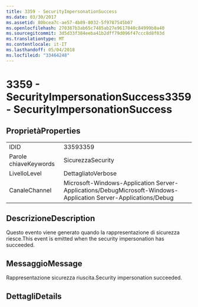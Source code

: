 ```yaml
---
title: 3359 - SecurityImpersonationSuccess
ms.date: 03/30/2017
ms.assetid: 80bcea7c-ae57-4b89-8032-5f9787545b07
ms.openlocfilehash: 270387b3ab65c7485ab27e9617040c84999b8a40
ms.sourcegitcommit: 3d5d33f384eeba41b2dff79d096f47ccc8d8f03d
ms.translationtype: MT
ms.contentlocale: it-IT
ms.lasthandoff: 05/04/2018
ms.locfileid: "33464248"
---
```

# <a name="3359---securityimpersonationsuccess"></a><span data-ttu-id="17f81-102">3359 - SecurityImpersonationSuccess</span><span class="sxs-lookup"><span data-stu-id="17f81-102">3359 - SecurityImpersonationSuccess</span></span>
## <a name="properties"></a><span data-ttu-id="17f81-103">Proprietà</span><span class="sxs-lookup"><span data-stu-id="17f81-103">Properties</span></span>  
  
|||  
|-|-|  
|<span data-ttu-id="17f81-104">ID</span><span class="sxs-lookup"><span data-stu-id="17f81-104">ID</span></span>|<span data-ttu-id="17f81-105">3359</span><span class="sxs-lookup"><span data-stu-id="17f81-105">3359</span></span>|  
|<span data-ttu-id="17f81-106">Parole chiave</span><span class="sxs-lookup"><span data-stu-id="17f81-106">Keywords</span></span>|<span data-ttu-id="17f81-107">Sicurezza</span><span class="sxs-lookup"><span data-stu-id="17f81-107">Security</span></span>|  
|<span data-ttu-id="17f81-108">Livello</span><span class="sxs-lookup"><span data-stu-id="17f81-108">Level</span></span>|<span data-ttu-id="17f81-109">Dettagliato</span><span class="sxs-lookup"><span data-stu-id="17f81-109">Verbose</span></span>|  
|<span data-ttu-id="17f81-110">Canale</span><span class="sxs-lookup"><span data-stu-id="17f81-110">Channel</span></span>|<span data-ttu-id="17f81-111">Microsoft-Windows-Application Server-Applications/Debug</span><span class="sxs-lookup"><span data-stu-id="17f81-111">Microsoft-Windows-Application Server-Applications/Debug</span></span>|  
  
## <a name="description"></a><span data-ttu-id="17f81-112">Descrizione</span><span class="sxs-lookup"><span data-stu-id="17f81-112">Description</span></span>  
 <span data-ttu-id="17f81-113">Questo evento viene generato quando la rappresentazione di sicurezza riesce.</span><span class="sxs-lookup"><span data-stu-id="17f81-113">This event is emitted when the security impersonation has succeeded.</span></span>  
  
## <a name="message"></a><span data-ttu-id="17f81-114">Messaggio</span><span class="sxs-lookup"><span data-stu-id="17f81-114">Message</span></span>  
 <span data-ttu-id="17f81-115">Rappresentazione sicurezza riuscita.</span><span class="sxs-lookup"><span data-stu-id="17f81-115">Security impersonation succeeded.</span></span>  
  
## <a name="details"></a><span data-ttu-id="17f81-116">Dettagli</span><span class="sxs-lookup"><span data-stu-id="17f81-116">Details</span></span>
